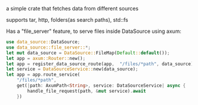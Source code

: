 a simple crate that fetches data from different sources

supports tar, http, folders(as search paths), std::fs


Has a "file_server" feature, to serve files inside DataSource using axum:

```rust
use data_source::DataSource;
use data_source::file_server::*;
let mut data_source = DataSource::FileMap(Default::default());
let app = axum::Router::new();
let app = register_data_source_route(app,  "/files/*path", data_source);
let service = DataSourceService::new(data_source);
let app = app.route_service(
    "/files/*path",
    get(|path: AxumPath<String>, service: DataSourceService| async {
        handle_file_request(path, &mut service).await
    })
```

